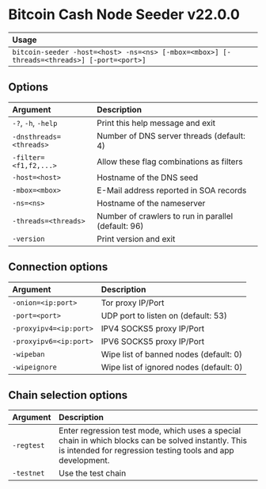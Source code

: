 # Bitcoin Cash Node Seeder v22.0.0

| Usage                                                                                     |
| :---------------------------------------------------------------------------------------- |
| `bitcoin-seeder -host=<host> -ns=<ns> [-mbox=<mbox>] [-threads=<threads>] [-port=<port>]` |

Options
-------

| Argument                | Description                                         |
| :---------------------- | :-------------------------------------------------- |
| `-?`, `-h`, `-help`     | Print this help message and exit                    |
| `-dnsthreads=<threads>` | Number of DNS server threads (default: 4)           |
| `-filter=<f1,f2,...>`   | Allow these flag combinations as filters            |
| `-host=<host>`          | Hostname of the DNS seed                            |
| `-mbox=<mbox>`          | E-Mail address reported in SOA records              |
| `-ns=<ns>`              | Hostname of the nameserver                          |
| `-threads=<threads>`    | Number of crawlers to run in parallel (default: 96) |
| `-version`              | Print version and exit                              |

Connection options
------------------

| Argument               | Description                             |
| :--------------------- | :-------------------------------------- |
| `-onion=<ip:port>`     | Tor proxy IP/Port                       |
| `-port=<port>`         | UDP port to listen on (default: 53)     |
| `-proxyipv4=<ip:port>` | IPV4 SOCKS5 proxy IP/Port               |
| `-proxyipv6=<ip:port>` | IPV6 SOCKS5 proxy IP/Port               |
| `-wipeban`             | Wipe list of banned nodes (default: 0)  |
| `-wipeignore`          | Wipe list of ignored nodes (default: 0) |

Chain selection options
-----------------------

| Argument   | Description                                                                                                                                                        |
| :--------- | :----------------------------------------------------------------------------------------------------------------------------------------------------------------- |
| `-regtest` | Enter regression test mode, which uses a special chain in which blocks can be solved instantly. This is intended for regression testing tools and app development. |
| `-testnet` | Use the test chain                                                                                                                                                 |
